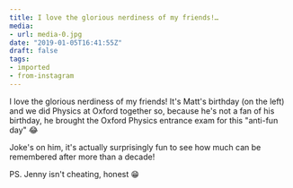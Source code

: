 ```yaml
---
title: I love the glorious nerdiness of my friends!…
media:
- url: media-0.jpg
date: "2019-01-05T16:41:55Z"
draft: false
tags:
- imported
- from-instagram
---
```

I love the glorious nerdiness of my friends\! It's Matt's birthday \(on the left\) and we did Physics at Oxford together so, because he's not a fan of his birthday, he brought the Oxford Physics entrance exam for this "anti-fun day" 😂

Joke's on him, it's actually surprisingly fun to see how much can be remembered after more than a decade\!



PS. Jenny isn't cheating, honest 😁
